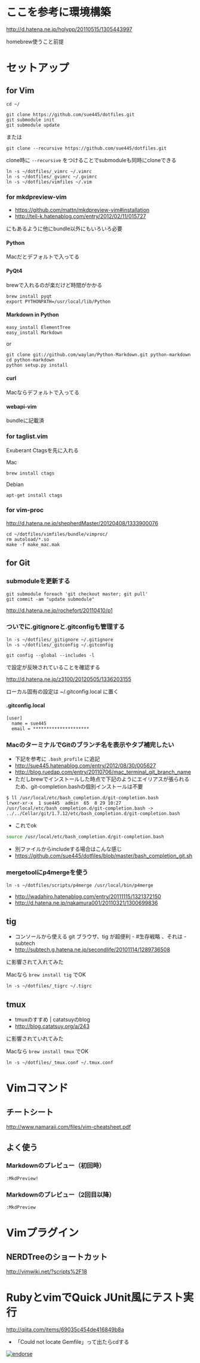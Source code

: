 # ここを参考に環境構築
http://d.hatena.ne.jp/holypp/20110515/1305443997

homebrew使うこと前提

# セットアップ
## for Vim
    cd ~/

    git clone https://github.com/sue445/dotfiles.git
    git submodule init
    git submodule update

または

    git clone --recursive https://github.com/sue445/dotfiles.git

clone時に `--recursive` をつけることでsubmoduleも同時にcloneできる

    ln -s ~/dotfiles/_vimrc ~/.vimrc
    ln -s ~/dotfiles/_gvimrc ~/.gvimrc
    ln -s ~/dotfiles/vimfiles ~/.vim

### for mkdpreview-vim
* https://github.com/mattn/mkdpreview-vim#installation
* http://tell-k.hatenablog.com/entry/2012/02/11/015727

にもあるように他にbundle以外にもいろいろ必要

#### Python
Macだとデフォルトで入ってる

#### PyQt4
brewで入れるのが楽だけど時間がかかる

    brew install pyqt
    export PYTHONPATH=/usr/local/lib/Python

#### Markdown in Python
    easy_install ElementTree
    easy_install Markdown

or

    git clone git://github.com/waylan/Python-Markdown.git python-markdown
    cd python-markdown
    python setup.py install

#### curl
Macならデフォルトで入ってる

#### webapi-vim
bundleに記載済


### for taglist.vim
Exuberant Ctagsを先に入れる

Mac

    brew install ctags

Debian

    apt-get install ctags

### for vim-proc
http://d.hatena.ne.jp/shepherdMaster/20120408/1333900076

    cd ~/dotfiles/vimfiles/bundle/vimproc/
    rm autoload/*.so
    make -f make_mac.mak

## for Git
### submoduleを更新する
    git submodule foreach 'git checkout master; git pull'
    git commit -am "update submodule"
http://d.hatena.ne.jp/rochefort/20110410/p1

### ついでに.gitignoreと.gitconfigも管理する
    ln -s ~/dotfiles/_gitignore ~/.gitignore
    ln -s ~/dotfiles/_gitconfig ~/.gitconfig

    git config --global --includes -l

で設定が反映されていることを確認する

http://d.hatena.ne.jp/z3100/20120505/1336203155

ローカル固有の設定は ~/.gitconfig.local に置く

#### .gitconfig.local
    [user]
      name = sue445
      email = *********************

### MacのターミナルでGitのブランチ名を表示やタブ補完したい
* 下記を参考に `.bash_profile` に追記
 * http://sue445.hatenablog.com/entry/2012/08/30/005627
 * http://blog.ruedap.com/entry/20110706/mac_terminal_git_branch_name
* ただしbrewでインストールした時点で下記のようにエイリアスが張られるため、git-completion.bashの個別インストールは不要
```
$ ll /usr/local/etc/bash_completion.d/git-completion.bash
lrwxr-xr-x  1 sue445  admin  65  8 29 10:27 /usr/local/etc/bash_completion.d/git-completion.bash -> ../../Cellar/git/1.7.12/etc/bash_completion.d/git-completion.bash
```
 * これでok
``` bash
source /usr/local/etc/bash_completion.d/git-completion.bash
```
* 別ファイルからincludeする場合はこんな感じ
 * https://github.com/sue445/dotfiles/blob/master/bash_completion_git.sh

### mergetoolにp4mergeを使う
    ln -s ~/dotfiles/scripts/p4merge /usr/local/bin/p4merge

* http://wadahiro.hatenablog.com/entry/20111115/1321372150
* http://d.hatena.ne.jp/nakamura001/20110321/1300699836

## tig
* コンソールから使える git ブラウザ、tig が超便利 - #生存戦略 、それは - subtech
 * http://subtech.g.hatena.ne.jp/secondlife/20101114/1289736508

に影響されて入れてみた

Macなら `brew install tig` でOK

    ln -s ~/dotfiles/_tigrc ~/.tigrc

## tmux
* tmuxのすすめ | catatsuyのblog
 * http://blog.catatsuy.org/a/243

に影響されていれてみた

Macなら `brew install tmux` でOK

    ln -s ~/dotfiles/_tmux.conf ~/.tmux.conf

# Vimコマンド
## チートシート
http://www.namaraii.com/files/vim-cheatsheet.pdf

## よく使う
### Markdownのプレビュー（初回時）
    :MkdPreview!

### Markdownのプレビュー（2回目以降）
    :MkdPreview

# Vimプラグイン
## NERDTreeのショートカット
http://vimwiki.net/?scripts%2F18

# RubyとvimでQuick JUnit風にテスト実行
http://qiita.com/items/69035c454de416849b8a

* 「Could not locate Gemfile」って出たらcdする

[![endorse](http://api.coderwall.com/sue445/endorsecount.png)](http://coderwall.com/sue445)
